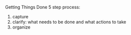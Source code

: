 
Getting Things Done
5 step process:
1. capture
2. clarify: what needs to be done and what actions to take
3. organize